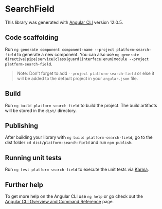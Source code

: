 # SearchField

This library was generated with [Angular CLI](https://github.com/angular/angular-cli) version 12.0.5.

## Code scaffolding

Run `ng generate component component-name --project platform-search-field` to generate a new component. You can also use `ng generate directive|pipe|service|class|guard|interface|enum|module --project platform-search-field`.

> Note: Don't forget to add `--project platform-search-field` or else it will be added to the default project in your `angular.json` file.

## Build

Run `ng build platform-search-field` to build the project. The build artifacts will be stored in the `dist/` directory.

## Publishing

After building your library with `ng build platform-search-field`, go to the dist folder `cd dist/platform-search-field` and run `npm publish`.

## Running unit tests

Run `ng test platform-search-field` to execute the unit tests via [Karma](https://karma-runner.github.io).

## Further help

To get more help on the Angular CLI use `ng help` or go check out the [Angular CLI Overview and Command Reference](https://angular.io/cli) page.
